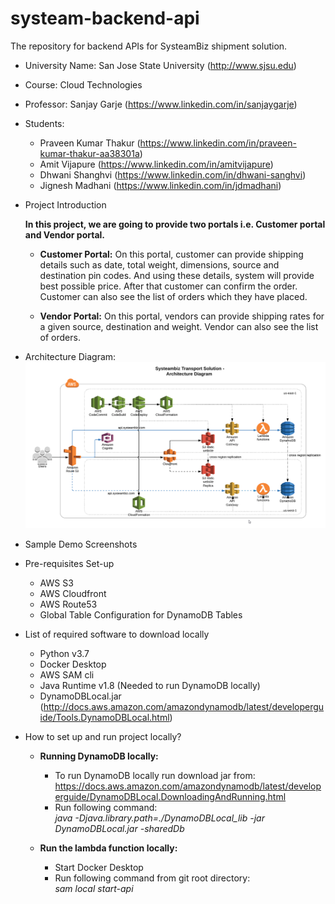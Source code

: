 # systeam-backend-api
The repository for backend APIs for SysteamBiz shipment solution.

- University Name: San Jose State University (http://www.sjsu.edu)
- Course: Cloud Technologies
- Professor: Sanjay Garje (https://www.linkedin.com/in/sanjaygarje)
- Students:
  - Praveen Kumar Thakur (https://www.linkedin.com/in/praveen-kumar-thakur-aa38301a)
  - Amit Vijapure (https://www.linkedin.com/in/amitvijapure)
  - Dhwani Shanghvi (https://www.linkedin.com/in/dhwani-sanghvi)
  - Jignesh Madhani (https://www.linkedin.com/in/jdmadhani)
  
- Project Introduction

  **In this project, we are going to provide two portals i.e. Customer portal and Vendor portal.**

  - **Customer Portal:** On this portal, customer can provide shipping details such as date, total weight, dimensions, source and destination pin codes. And using these details, system will provide best possible price. After that customer can confirm the order. Customer can also see the list of orders which they have placed.  

  - **Vendor Portal:** On this portal, vendors can provide shipping rates for a given source, destination and weight. Vendor can also see the list of orders.

- Architecture Diagram:
  ![Architecture Diagram](Architecture-Diagram.png)

- Sample Demo Screenshots

- Pre-requisites Set-up
  - AWS S3
  - AWS Cloudfront
  - AWS Route53
  - Global Table Configuration for DynamoDB Tables
  
- List of required software to download locally
  - Python v3.7  
  - Docker Desktop
  - AWS SAM cli
  - Java Runtime v1.8 (Needed to run DynamoDB locally)
  - DynamoDBLocal.jar (http://docs.aws.amazon.com/amazondynamodb/latest/developerguide/Tools.DynamoDBLocal.html)
   
- How to set up and run project locally?
  - **Running DynamoDB locally:**
    - To run DynamoDB locally run download jar from: https://docs.aws.amazon.com/amazondynamodb/latest/developerguide/DynamoDBLocal.DownloadingAndRunning.html
    - Run following command:     
      *java -Djava.library.path=./DynamoDBLocal_lib -jar DynamoDBLocal.jar -sharedDb*
  
  - **Run the lambda function locally:**
    - Start Docker Desktop    
    - Run following command from git root directory:     
      *sam local start-api*
